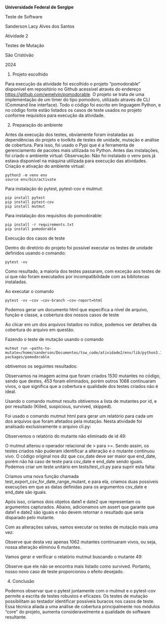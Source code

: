 **Universidade Federal de Sergipe**

Teste de Software

Sanderson Lacy Alves dos Santos

Atividade 2

Testes de Mutação

São Cristóvão

2024

1. Projeto escolhido

Para execução da atividade foi escolhido o projeto “pomodorable” disponível em repositório no Github acessível através do endereço https://github.com/wmelvin/pomodorable.
O projeto se trata de uma implementação de um timer do tipo pomodoro, utilizado através de CLI (Command line interface). Todo o código foi escrito em linguagem Python, e no código fonte estão listados os casos de teste usados no projeto conforme requisitos para execução da atividade.

2. Preparação do ambiente

Antes da execução dos testes, obviamente foram instaladas as dependências do projeto e toolkits de testes de unidade, mutação e análise de cobertura. Para isso, foi usado o Pypi que é a ferramenta de gerenciamento de pacotes mais utilizada no Python.
Antes das instalações, foi criado o ambiente virtual:
Observação: Não foi instalado o venv pois já estava disponível na máquina utilizada para execução das atividades.
Criação e ativação do ambiente virtual:
```
python3 -m venv env
source env/bin/activate
```

Para instalação do pytest, pytest-cov e mutmut:
```
pip install pytest
pip install pytest-cov
pip install mutmut
```
Para instalação dos requisitos do pomodorable:
```
pip install -r requirements.txt
pip install pomodorable
```

Execução dos casos de teste

Dentro do diretório do projeto foi possível executar os testes de unidade definidos usando o comando:
```
pytest -vv
```
Como resultado, a maioria dos testes passaram, com exceção aos testes de ui que não foram executados por incompatibilidade com as bibliotecas instaladas.

Ao executar o comando
```
pytest -vv –cov –cov-branch –cov-report=html
```
Podemos gerar um documento html que especifica a nível de arquivo, função e classe, a cobertura dos nossos casos de teste

Ao clicar em um dos arquivos listados no índice, podemos ver detalhes da cobertura do arquivo em questão.

Fazendo o teste de mutação usando o comando
```
mutmut run –paths-to-mutate=/home/sanderson/Documentos/tsw_code/atividade2/env/lib/python3.10/site-packages/pomodorable
```
obtivemos os seguintes resultados:

Observamos na imagem acima que foram criados 1530 mutantes no código, sendo que destes, 453 foram eliminados, porém outros 1068 continuaram vivos, o que significa que a cobertura e qualidade dos testes criados não é ideal.

Usando o comando mutmut results obtivemos a lista de mutantes por id, e por resultado (Killed, suspicious, survived, skipped).

Foi usado o comando mutmut html para gerar um relatório para cada um dos arquivos que foram afetados pela mutação. Nesta atividade foi analisado exclusivamente o arquivo cli.py:

Observemos o relatório do mutante não eliminado de id 49:

O mutmut alterou o operador relacional de > para >=. Sendo assim, os testes criados não puderam identificar a alteração e o mutante continuou vivo. O código original nos diz que csv_date deve ser maior que end_date, porém não há caso de teste para csv_date e end_date sendo iguais. Podemos criar um teste unitário em tests/test_cli.py para suprir esta falta:

Criamos uma nova função chamada test_export_csv_for_date_range_mutant, e para ela, criamos duas possíveis execuções em que as datas definidas para os argumentos csv_date e end_date são iguais.

Após isso, criamos dois objetos date1 e date2 que representam os argumentos capturados. Abaixo, adicionamos um assert que garante que date1 e date2 são iguais e não devem retornar o resultado que seria disparado pelo mutante.

Com as alterações salvas, vamos executar os testes de mutação mais uma vez:

Observe que desta vez apenas 1062 mutantes continuaram vivos, ou seja, nossa alteração eliminou 6 mutantes.

Vamos gerar e verificar o relatório mutmut buscando o mutante 49:

Observe que ele não se encontra mais listado como survived. Portanto, nosso novo caso de teste proporcionou o efeito desejado.

4. Conclusão

Podemos observar que o pytest juntamente com o mutmut e o pytest-cov permite a escrita de testes robustos e eficazes. Os testes de mutação possibilitam ao testador identificar possíveis buracos nos casos de teste. Essa técnica aliada a uma análise de cobertura principalmente nos módulos “core” do projeto, aumenta consideravelmente a qualidade do software resultante.
